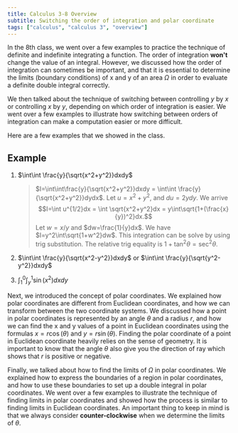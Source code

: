 ```yaml
---
title: Calculus 3-8 Overview
subtitle: Switching the order of integration and polar coordinate
tags: ["calculus", "calculus 3", "overview"]
---
```


In the 8th class, we went over a few examples to practice the technique of definite and indefinite integrating a function. The order of integration **won't** change the value of an integral. However, we discussed how the order of integration can sometimes be important, and that it is essential to determine the limits (boundary conditions) of x and y of an area $\Omega$ in order to evaluate a definite double integral correctly.

We then talked about the technique of switching between controlling $y$ by $x$ or controlling $x$ by $y$, depending on which order of integration is easier. We went over a few examples to illustrate how switching between orders of integration can make a computation easier or more difficult.

Here are a few examples that we showed in the class.

## Example

1. $\int\int \frac{y}{\sqrt{x^2+y^2}}dxdy$
    > $I=\int\int\frac{y}{\sqrt{x^2+y^2}}dxdy = \int\int \frac{y}{\sqrt{x^2+y^2}}dydx$. Let $u=x^2+y^2$, and $du = 2ydy$. We arrive
    $$I=\int u^{1/2}dx = \int \sqrt{x^2+y^2}dx = y\int\sqrt{1+(\frac{x}{y})^2}dx.$$
    Let $w=x/y$ and $dw=\frac{1}{y}dx$. We have $I=y^2\int\sqrt{1+w^2}dw$. This integration can be solve by using trig substitution. The relative trig equality is $1+\tan^2\theta=\sec^2\theta$.

2. $\int\int \frac{y}{\sqrt{x^2-y^2}}dxdy$ or $\int\int \frac{y}{\sqrt{y^2-y^2}}dxdy$
3. $\int_{1}^{0}\int_{y}^{1} \sin(x^2)dxdy$

Next, we introduced the concept of polar coordinates. We explained how polar coordinates are different from Euclidean coordinates, and how we can transform between the two coordinate systems. We discussed how a point in polar coordinates is represented by an angle $\theta$ and a radius $r$, and how we can find the x and y values of a point in Euclidean coordinates using the formulas $x = r\cos(\theta)$ and $y = r\sin(\theta)$. Finding the polar coordinate of a point in Euclidean coordinate heavily relies on the sense of geometry. It is important to know that the angle $\theta$ also give you the direction of ray which shows that $r$ is positive or negative.

Finally, we talked about how to find the limits of $\Omega$ in polar coordinates. We explained how to express the boundaries of a region in polar coordinates, and how to use these boundaries to set up a double integral in polar coordinates. We went over a few examples to illustrate the technique of finding limits in polar coordinates and showed how the process is similar to finding limits in Euclidean coordinates. An important thing to keep in mind is that we always consider **counter-clockwise** when we determine the limits of $\theta$.

